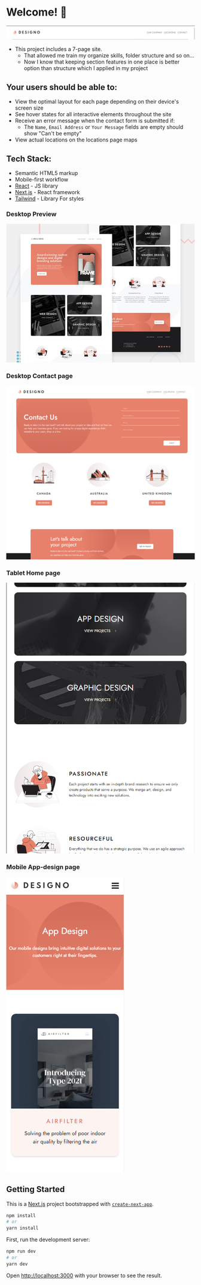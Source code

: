 # Welcome! 👋

![Desktop Contact page](./public/banner.png)
- This project includes a 7-page site. 
  - That allowed me train my organize skills, folder structure and so on...
  - Now I know that keeping section features in one place is better option than structure which I applied in my project


## Your users should be able to:
- View the optimal layout for each page depending on their device's screen size
- See hover states for all interactive elements throughout the site
- Receive an error message when the contact form is submitted if:
  - The `Name`, `Email Address` or `Your Message` fields are empty should show "Can't be empty"
- View actual locations on the locations page maps 


## Tech Stack:


- Semantic HTML5 markup
- Mobile-first workflow
- [React](https://reactjs.org/) - JS library
- [Next.js](https://nextjs.org/) - React framework
- [Tailwind](https://tailwindcss.com/) - Library For styles

### Desktop Preview
![Desktop Contact page](./public/preview.jpg)
### Desktop Contact page
![Desktop Contact page](./public/Contact-page.png)
### Tablet Home page
![Tablet Home page](./public/Home-tablet.png)
### Mobile App-design page
![Mobile Home page](./public/AppDesign-page.png)




## Getting Started

This is a [Next.js](https://nextjs.org/) project bootstrapped with [`create-next-app`](https://github.com/vercel/next.js/tree/canary/packages/create-next-app).

```bash
npm install
# or
yarn install
```

First, run the development server:

```bash
npm run dev
# or
yarn dev
```

Open [http://localhost:3000](http://localhost:3000) with your browser to see the result.

